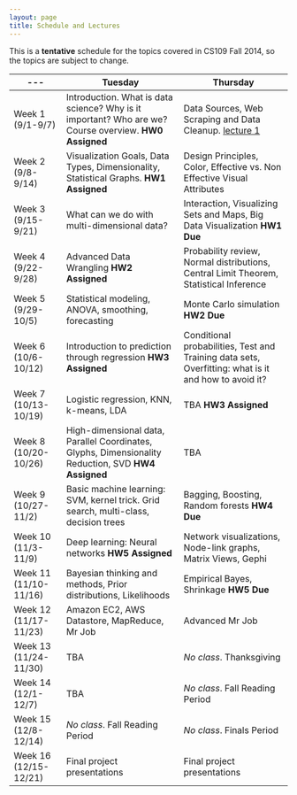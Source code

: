 ```yaml
---
layout: page
title: Schedule and Lectures
---
```


This is a **tentative** schedule for the topics covered in CS109 Fall 2014, so the topics are subject to change. 

--- | Tuesday | Thursday
--- | --- | --- 
Week 1 (9/1-9/7) | Introduction. What is data science? Why is it important? Who are we? Course overview. **HW0 Assigned** | Data Sources, Web Scraping and Data Cleanup. [lecture 1](lectures/02-distributions.html) 
Week 2 (9/8-9/14) | Visualization Goals, Data Types, Dimensionality, Statistical Graphs. **HW1 Assigned** | Design Principles, Color, Effective vs. Non Effective Visual Attributes 
Week 3 (9/15-9/21) | What can we do with multi-dimensional data? | Interaction, Visualizing Sets and Maps, Big Data Visualization  **HW1 Due**
Week 4 (9/22-9/28) | Advanced Data Wrangling  **HW2 Assigned** | Probability review, Normal distributions, Central Limit Theorem, Statistical Inference 
Week 5 (9/29-10/5) | Statistical modeling, ANOVA, smoothing, forecasting | Monte Carlo simulation  **HW2 Due**
Week 6 (10/6-10/12) |  Introduction to prediction through regression  **HW3 Assigned** | Conditional probabilities, Test and Training data sets, Overfitting: what is it and how to avoid it? 
Week 7 (10/13-10/19) | Logistic regression, KNN, k-means, LDA | TBA  **HW3 Assigned**
Week 8 (10/20-10/26) | High-dimensional data, Parallel Coordinates, Glyphs, Dimensionality Reduction, SVD  **HW4 Assigned** | TBA 
Week 9 (10/27-11/2) | Basic machine learning: SVM, kernel trick. Grid search, multi-class, decision trees | Bagging, Boosting, Random forests  **HW4 Due**
Week 10 (11/3-11/9) | Deep learning: Neural networks   **HW5 Assigned** | Network visualizations, Node-link graphs, Matrix Views, Gephi 
Week 11 (11/10-11/16) | Bayesian thinking and methods, Prior distributions, Likelihoods |  Empirical Bayes, Shrinkage   **HW5 Due**
Week 12 (11/17-11/23) | Amazon EC2, AWS Datastore, MapReduce, Mr Job | Advanced Mr Job 
 Week 13 (11/24-11/30) | TBA | *No class*. Thanksgiving 
Week 14 (12/1-12/7) | TBA | *No class*. Fall Reading Period
Week 15 (12/8-12/14) | *No class*. Fall Reading Period | *No class*. Finals Period 
Week 16 (12/15-12/21) | Final project presentations | Final project presentations 

